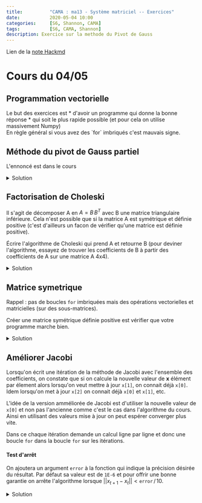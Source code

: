 ```yaml
---
title:          "CAMA : ma13 - Système matriciel -- Exercices"
date:           2020-05-04 10:00
categories:     [S6, Shannon, CAMA]
tags:           [S6, CAMA, Shannon]
description: Exercice sur la methode du Pivot de Gauss
---
```

Lien de la [note Hackmd](https://hackmd.io/@lemasymasa/r1APi5o1w)
# Cours du 04/05

## Programmation vectorielle
<div class="alert alert-danger" role="alert" markdown="1">
Le but des exercices est
* d'avoir un programme qui donne la bonne réponse
* qui soit le plus rapide possible (et pour cela on utilise massivement Numpy)
</div>
<div class="alert alert-warning" role="alert" markdown="1">
En règle général si vous avez des `for` imbriqués c'est mauvais signe.
</div>

## Méthode du pivot de Gauss partiel
L'ennoncé est dans le cours

<details markdown="1">>
<summary>Solution</summary>

~~~ python
def solve_gauss_partial(A, b):   # on prend le max dans la colonne i parmi les lignes en dessous (plus facile)
    for i in range(len(A)-1):
        pivot = np.argmax(np.abs(A[i:, i]))  # il n'y a que 3 lignes à ajouter pour échanger les lignes
        A[[i, pivot]] = A[[pivot, i]]
        b[[i, pivot]] = b[[pivot, i]]
        E = np.diag(np.array([1.,] * len(A), dtype=A.dtype))
        coefs = - A[i+1:,i] / A[i,i]
        E[i+1:,i] = coefs
        A[i:, i:] = E[i:,i:] @ A[i:,i:]
        b[i+1:] += coefs * b[i]   # multiplication terme à terme
    # A est maintenant triangulaire surpérieur
    res = np.zeros(len(b), dtype=b.dtype)
    res[-1] = b[-1] / A[-1,-1]
    for i in range(len(A)-1)[::-1]:
        res[i] = (b[i] - A[i,i+1:] @ res[i+1:]) / A[i,i]
    return res
~~~
~~~ python
e = 1E-6
A = np.array([[e, 1], [1, 2]], dtype='float32')
b = np.array([1., 3.], dtype='float32')
print(f"A\n {A} \nb\n {b}\n")
x = solve_gauss_partial(A, b)
print('solution : ',x)
print('vérification\n', A@x)
~~~
~~~
A
 [[0.000001 1.      ]
 [1.       2.      ]] 
b
 [1. 3.]

solution :  [1.0000019  0.99999905]
vérification
 [3.       0.999997]
~~~
</details>

## Factorisation de Choleski
Il s'agit de décomposer A en $A = B\, B^T$ avec B une matrice triangulaire inférieure. Cela n'est possible
que si la matrice A est symétrique et définie positive (c'est d'ailleurs un facon de vérifier qu'une
matrice est définie positive).

Écrire l'algorithme de Choleski qui prend A et retourne B (pour deviner l'algorithme, essayez de trouver les 
coefficients de B à partir des coefficients de A sur une matrice A 4x4).

<details markdown="1">>
<summary>Solution</summary>
$$
A = B\, B^T =
\begin{bmatrix}
b_{11} & 0 & \dots & 0\\
b_{21} & b_{22} & \dots & 0\\
& \vdots&\\
b_{n1} & b_{n2} & \dots& b_{n,n}
\end{bmatrix}
\begin{bmatrix}
b_{11} & b_{21} & \dots & b_{n1}\\
0 & b_{22} & \dots & b_{n2}\\
& \vdots&\\
b_{n1} & b_{n2} & \dots& b_{n,n}
\end{bmatrix}=
\begin{bmatrix}
b_{11}^2 & b_{11}b_{21} & \dots & b_{11}b_{n1}\\
x & \sum_{i=1}^2b_{2i}^2 & \dots & \sum_{i=1}^2b_{2i}b_{ni}\\
& & \vdots&\\
x & x & \dots& \sum_{i=1}^2b_{n,i}^2
\end{bmatrix}
$$
avec $x$ la même valeur que de l'autre coté de la diagonale

On voit que $b_{11} = \sqrt{a_{11}}$ et maintenant qu'on a $b_{11}$ on peut trouver toute la première ligne de $B^T$  :  $b_{j1}=a_{1j}/b_{11}$.

Une fois qu'on connait la première ligne de $B^T$ , on s'attaque à la deuxième en commencant par trouver $b_{22}$ puis ensuite tous les autres éléments de la ligne comme on a fait pour la première ligne.

On a donc dans le cas général : 
* $b_{ii} = \sqrt{a_{ii} - \sum_{k=1}^{i-1}b_{ik}^2}$
* $b_{ji} = a_{ij} - \sum_{k=1}^{i-1}b_{ik}b_{jk}/b_{ii} = a_{ij} - \sum_{k=1}^{i-1}b_{ik}b_{kj}^T/b_{ii} \space\forall j\gt i$

~~~ python
def Choleski(A):
    B = np.zeros(A.shape)
    for i in range(len(A)):
        B[i,i] = np.sqrt(A[i,i] - np.sum(np.square(B[i, :i])))         # garanti ok car A est def positive
        B[i+1:, i] = (A[i, i+1:] - B[i, :i] @ B.T[:i, i+1:]) / B[i,i]  # les ∑ sous forme de prod. scalaire
    return B
~~~
</details>

## Matrice symetrique
Rappel : pas de boucles `for` imbriquées mais des opérations vectorielles et matricielles (sur des sous-matrices).

Créer une matrice symétrique définie positive est vérifier que votre programme marche bien.

<details markdown="1">>
<summary>Solution</summary>

~~~ python
A = np.random.randint(10, size=(4,4))
A = A + A.T                             # symmétrique
A = A + np.diag(A.sum(axis=0))          # diagonale dominante
print('A:\n', A)
B = Choleski(A)
print('B\n', B)
print('vérification\n', B @ B.T)
~~~
~~~
A:
 [[55  8 18  5]
 [ 8 33  7 10]
 [18  7 54  9]
 [ 5 10  9 28]]
B
 [[7.4161984871 0.           0.           0.          ]
 [1.0787197799 5.6423721639 0.           0.          ]
 [2.4271195049 0.7765914857 6.8924593995 0.          ]
 [0.6741998625 1.6434093681 0.8831939788 4.9055711788]]
vérification
 [[55.  8. 18.  5.]
 [ 8. 33.  7. 10.]
 [18.  7. 54.  9.]
 [ 5. 10.  9. 28.]]
~~~

</details>

## Améliorer Jacobi
Lorsqu'on écrit une itération de la méthode de Jacobi avec l'ensemble des coefficients, on constate que
si on calcule la nouvelle valeur de **x** élément par élement alors lorsqu'on veut mettre à jour `x[1]`, 
on connait déjà `x[0]`. Idem lorsqu'on met à jour `x[2]` on connait déjà `x[0]` et `x[1]`, etc.

L'idée de la version amméliorée de Jacobi est d'utiliser la nouvelle valeur de `x[0]` et non pas l'ancienne
comme c'est le cas dans l'algorithme du cours. Ainsi en utilisant des valeurs mise à jour on peut espérer
converger plus vite.

Dans ce chaque itération demande un calcul ligne par ligne et donc une boucle `for` dans la boucle `for` sur
les itérations.

#### Test d'arrêt

On ajoutera un argument `error` à la fonction qui indique la précision désirée du résultat. Par
défaut sa valeur est de `1E-6` et pour offrir une bonne garantie on arrête l'algorithme lorsque
$||x_{t+1} - x_t|| < \texttt{error}\, / \, 10$.

<details markdown="1">>
<summary>Solution</summary>

~~~ python
def Jacobi(A, b, error=1E-6, verbose=False):
    L = np.tril(A) 
    U = -np.triu(A, k=1) 
    if verbose:
        print(f"L:\n {L}\nU\n {U}\n")
    previous_x = np.zeros(len(b))
    x = np.random.random(len(b))
    err = (error / 10) ** 2
    while np.sum(np.square(x - previous_x))  > err:
        previous_x = x.copy()
        if verbose:
            print(f"x = {x}")
        # on résoud  L x = U x + b  avec L matrice triangulaire inférieure
        y = U @ x + b
        x[0] = y[0] / L[0,0]
        for i in range(1,len(L)):
            x[i] = (y[i] - L[i,:i] @ x[:i]) / L[i,i]
    return x
~~~
~~~ python
A = np.random.randint(10, size=(4,4))
A = A + np.diag(A.sum(axis=0))
b = A.sum(axis=1)                     # ainsi la solution est [1,1,1,1]
print('A:\n', A, "\nb:\n", b, "\n")

Jacobi(A,b, verbose=True)
~~~
~~~
A:
 [[24  2  1  7]
 [ 5 19  4  6]
 [ 9  2 20  9]
 [ 2  9  9 32]] 
b:
 [34 34 40 52] 

L:
 [[24  0  0  0]
 [ 5 19  0  0]
 [ 9  2 20  0]
 [ 2  9  9 32]]
U
 [[ 0 -2 -1 -7]
 [ 0  0 -4 -6]
 [ 0  0  0 -9]
 [ 0  0  0  0]]

x = [0.8870874823 0.8448958895 0.2146829205 0.8281640711]
x = [1.0957657001 1.194392389  1.0147923641 0.9351814319]
x = [1.0020897014 1.0168049182 1.0265474982 0.9876765266]
x = [1.0010877908 0.9980164155 1.0052544156 0.9990120918]
x = [1.0002345046 0.9991440665 1.000424625  1.000106649 ]
x = [1.0000225291 0.9998709979 0.9999547701 1.0000475947]
x = [0.999998753  0.9999948204 0.9999796615 1.0000072549]
x = [0.9999991631 1.000002211  0.9999968908 1.0000003049]
x = [0.9999998564 1.0000005961 0.9999998678 0.9999998785]
x = [0.9999999913 1.0000000685 1.0000000518 0.9999999667]
~~~
~~~
array([1.0000000018, 0.9999999991, 1.0000000142, 0.9999999961])
~~~

</details>